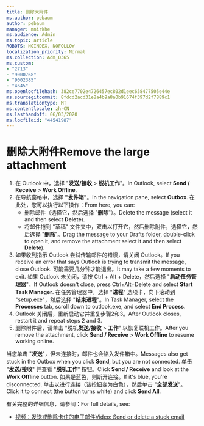 ```yaml
---
title: 删除大附件
ms.author: pebaum
author: pebaum
manager: mnirkhe
ms.audience: Admin
ms.topic: article
ROBOTS: NOINDEX, NOFOLLOW
localization_priority: Normal
ms.collection: Adm_O365
ms.custom:
- "2713"
- "9000768"
- "9002385"
- "4645"
ms.openlocfilehash: 382ce7702e4726457ec802d1eec658477505e44e
ms.sourcegitcommit: 8fdcd2acd31e8a4b9a8a0b91674f397d2f7889c1
ms.translationtype: MT
ms.contentlocale: zh-CN
ms.lasthandoff: 06/03/2020
ms.locfileid: "44541987"
---
```

# <a name="remove-the-large-attachment"></a><span data-ttu-id="254d4-102">删除大附件</span><span class="sxs-lookup"><span data-stu-id="254d4-102">Remove the large attachment</span></span>

1. <span data-ttu-id="254d4-103">在 Outlook 中，选择 "**发送/接收**  >  **脱机工作**"。</span><span class="sxs-lookup"><span data-stu-id="254d4-103">In Outlook, select **Send / Receive** > **Work Offline**.</span></span> 
2. <span data-ttu-id="254d4-104">在导航窗格中，选择 **"发件箱"**。</span><span class="sxs-lookup"><span data-stu-id="254d4-104">In the navigation pane, select **Outbox**.</span></span> <span data-ttu-id="254d4-105">在此处，您可以执行以下操作：</span><span class="sxs-lookup"><span data-stu-id="254d4-105">From here, you can:</span></span> 
    - <span data-ttu-id="254d4-106">删除邮件（选择它，然后选择 "**删除**"）。</span><span class="sxs-lookup"><span data-stu-id="254d4-106">Delete the message (select it and then select **Delete**).</span></span>
    - <span data-ttu-id="254d4-107">将邮件拖到 "草稿" 文件夹中，双击以打开它，然后删除附件，选择它，然后选择 "**删除**"。</span><span class="sxs-lookup"><span data-stu-id="254d4-107">Drag the message to your Drafts folder, double-click to open it, and remove the attachment select it and then select **Delete**).</span></span>
3. <span data-ttu-id="254d4-108">如果收到指示 Outlook 尝试传输邮件的错误，请关闭 Outlook。</span><span class="sxs-lookup"><span data-stu-id="254d4-108">If you receive an error that says Outlook is trying to transmit the message, close Outlook.</span></span> <span data-ttu-id="254d4-109">可能需要几分钟才能退出。</span><span class="sxs-lookup"><span data-stu-id="254d4-109">It may take a few moments to exit.</span></span> <span data-ttu-id="254d4-110">如果 Outlook 未关闭，请按 Ctrl + Alt + Delete，然后选择 "**启动任务管理器**"。</span><span class="sxs-lookup"><span data-stu-id="254d4-110">If Outlook doesn't close, press Ctrl+Alt+Delete and select **Start Task Manager**.</span></span> <span data-ttu-id="254d4-111">在任务管理器中，选择 "**进程**" 选项卡，向下滚动到 "setup.exe"，然后选择 "**结束进程**"。</span><span class="sxs-lookup"><span data-stu-id="254d4-111">In Task Manager, select the **Processes** tab, scroll down to outlook.exe, and select **End Process**.</span></span>
4. <span data-ttu-id="254d4-112">Outlook 关闭后，重新启动它并重复步骤2和3。</span><span class="sxs-lookup"><span data-stu-id="254d4-112">After Outlook closes, restart it and repeat steps 2 and 3.</span></span> 
5. <span data-ttu-id="254d4-113">删除附件后，请单击 "脱机**发送/接收**  >  **工作**" 以恢复联机工作。</span><span class="sxs-lookup"><span data-stu-id="254d4-113">After you remove the attachment, click **Send / Receive** > **Work Offline** to resume working online.</span></span> 

<span data-ttu-id="254d4-114">当您单击 "**发送**"，但未连接时，邮件也会陷入发件箱中。</span><span class="sxs-lookup"><span data-stu-id="254d4-114">Messages also get stuck in the Outbox when you click **Send**, but you are not connected.</span></span> <span data-ttu-id="254d4-115">单击 "**发送/接收**" 并查看 "**脱机工作**" 按钮。</span><span class="sxs-lookup"><span data-stu-id="254d4-115">Click **Send / Receive** and look at the **Work Offline** button.</span></span> <span data-ttu-id="254d4-116">如果是蓝色，则断开连接。</span><span class="sxs-lookup"><span data-stu-id="254d4-116">If it's blue, you're disconnected.</span></span> <span data-ttu-id="254d4-117">单击以进行连接（该按钮变为白色），然后单击 "**全部发送**"。</span><span class="sxs-lookup"><span data-stu-id="254d4-117">Click it to connect (the button turns white) and click **Send All**.</span></span>
 
 <span data-ttu-id="254d4-118">有关完整的详细信息，请参阅：</span><span class="sxs-lookup"><span data-stu-id="254d4-118">For full details, see:</span></span>
- [<span data-ttu-id="254d4-119">视频：发送或删除卡住的电子邮件</span><span class="sxs-lookup"><span data-stu-id="254d4-119">Video: Send or delete a stuck email</span></span>](https://support.office.com/article/Video-Send-or-delete-an-email-stuck-in-your-outbox-26d5d34a-4e5f-444a-a9e8-44db04a94dec) 